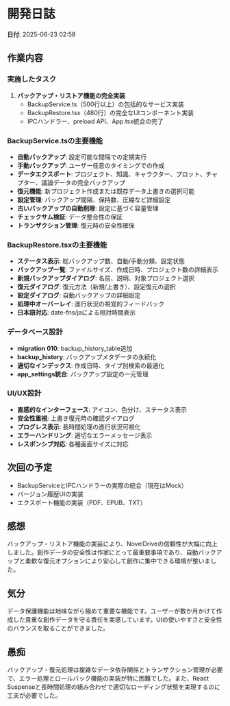 # 開発日誌

**日付**: 2025-06-23 02:58

## 作業内容

### 実施したタスク
1. **バックアップ・リストア機能の完全実装**
   - BackupService.ts（500行以上）の包括的なサービス実装
   - BackupRestore.tsx（480行）の完全なUIコンポーネント実装
   - IPCハンドラー、preload API、App.tsx統合の完了

### BackupService.tsの主要機能
- **自動バックアップ**: 設定可能な間隔での定期実行
- **手動バックアップ**: ユーザー任意のタイミングでの作成
- **データエクスポート**: プロジェクト、知識、キャラクター、プロット、チャプター、議論データの完全バックアップ
- **復元機能**: 新プロジェクト作成または既存データ上書きの選択可能
- **設定管理**: バックアップ間隔、保持数、圧縮など詳細設定
- **古いバックアップの自動削除**: 設定に基づく容量管理
- **チェックサム検証**: データ整合性の保証
- **トランザクション管理**: 復元時の安全性確保

### BackupRestore.tsxの主要機能
- **ステータス表示**: 総バックアップ数、自動/手動分類、設定状態
- **バックアップ一覧**: ファイルサイズ、作成日時、プロジェクト数の詳細表示
- **新規バックアップダイアログ**: 名前、説明、対象プロジェクト選択
- **復元ダイアログ**: 復元方法（新規/上書き）、設定復元の選択
- **設定ダイアログ**: 自動バックアップの詳細設定
- **処理中オーバーレイ**: 進行状況の視覚的フィードバック
- **日本語対応**: date-fns/jaによる相対時間表示

### データベース設計
- **migration 010**: backup_history_table追加
- **backup_history**: バックアップメタデータの永続化
- **適切なインデックス**: 作成日時、タイプ別検索の最適化
- **app_settings統合**: バックアップ設定の一元管理

### UI/UX設計
- **直感的なインターフェース**: アイコン、色分け、ステータス表示
- **安全性重視**: 上書き復元時の確認ダイアログ
- **プログレス表示**: 長時間処理の進行状況可視化
- **エラーハンドリング**: 適切なエラーメッセージ表示
- **レスポンシブ対応**: 各種画面サイズに対応

## 次回の予定
- BackupServiceとIPCハンドラーの実際の統合（現在はMock）
- バージョン履歴UIの実装
- エクスポート機能の実装（PDF、EPUB、TXT）

## 感想
バックアップ・リストア機能の実装により、NovelDriveの信頼性が大幅に向上しました。創作データの安全性は作家にとって最重要事項であり、自動バックアップと柔軟な復元オプションにより安心して創作に集中できる環境が整いました。

## 気分
データ保護機能は地味ながら極めて重要な機能です。ユーザーが数か月かけて作成した貴重な創作データを守る責任を実感しています。UIの使いやすさと安全性のバランスを取ることができました。

## 愚痴
バックアップ・復元処理は複雑なデータ依存関係とトランザクション管理が必要で、エラー処理とロールバック機能の実装が特に困難でした。また、React Suspenseと長時間処理の組み合わせで適切なローディング状態を実現するのに工夫が必要でした。